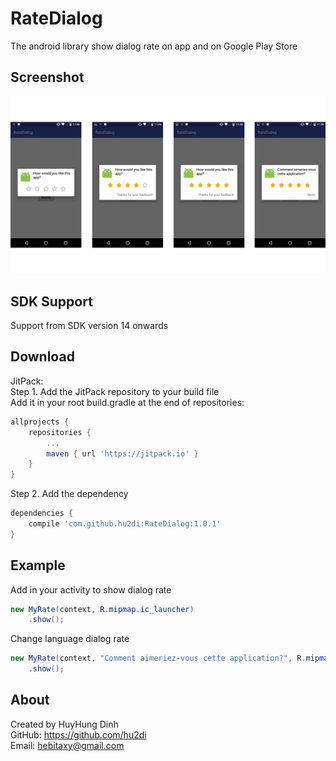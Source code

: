 # RateDialog
The android library show dialog rate on app and on Google Play Store

## Screenshot
<img src="https://raw.githubusercontent.com/hu2di/RateDialog/master/screenshot.png">

## SDK Support
Support from SDK version 14 onwards

## Download
JitPack:<br>
Step 1. Add the JitPack repository to your build file<br>
Add it in your root build.gradle at the end of repositories:
```groovy
allprojects {
	repositories {
		...
		maven { url 'https://jitpack.io' }
	}
}
```
Step 2. Add the dependency
```groovy
dependencies {
    compile 'com.github.hu2di:RateDialog:1.0.1'
}
```

## Example
Add in your activity to show dialog rate
```java
new MyRate(context, R.mipmap.ic_launcher)
    .show();
```
Change language dialog rate
```java
new MyRate(context, "Comment aimeriez-vous cette application?", R.mipmap.ic_launcher, "Merci")
    .show();
```

## About
Created by HuyHung Dinh<br>
GitHub: https://github.com/hu2di<br>
Email: hebitaxy@gmail.com
